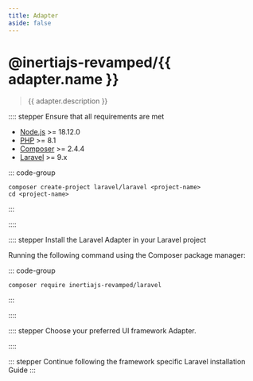 ```yaml
---
title: Adapter
aside: false
---
```


<script setup lang="ts">
import { computed } from 'vue'
import { useRoute } from 'vitepress'
import { useIntegration, useIntegrations } from '@/theme/composables/useIntegrations'

const route = useRoute()
const urlParts = route.path.slice(1).split('/')
const integrations = useIntegrations()
const adapters = computed(
    () => integrations.filter((int) => int.name !== 'laravel')
  )
const adapter = useIntegration('laravel')
</script>

# @inertiajs-revamped/{{ adapter.name }}

> {{ adapter.description }}

:::: stepper Ensure that all requirements are met

- [Node.js](https://nodejs.org/en/) >= 18.12.0
- [PHP](https://www.php.net/manual/de/intro-whatis.php) >= 8.1
- [Composer](https://getcomposer.org/) >= 2.4.4
- [Laravel](https://laravel.com/) >= 9.x

::: code-group

```shell [composer]
composer create-project laravel/laravel <project-name>
cd <project-name>
```

:::

::::

:::: stepper Install the Laravel Adapter in your Laravel project

<Card v-bind="adapter" />

Running the following command using the Composer package manager:

::: code-group

```shell [composer]
composer require inertiajs-revamped/laravel
```

:::

::::

:::: stepper Choose your preferred UI framework Adapter.

<Card v-for="adapt in adapters" v-bind="adapt" />

::::

::: stepper Continue following the framework specific Laravel installation Guide
:::

<!--@include: ../../_templates/parts/manual-installation.md-->

<!--@include: ../../_templates/parts/whats-next.md-->

<!--@include: ../../_templates/parts/community.md-->
